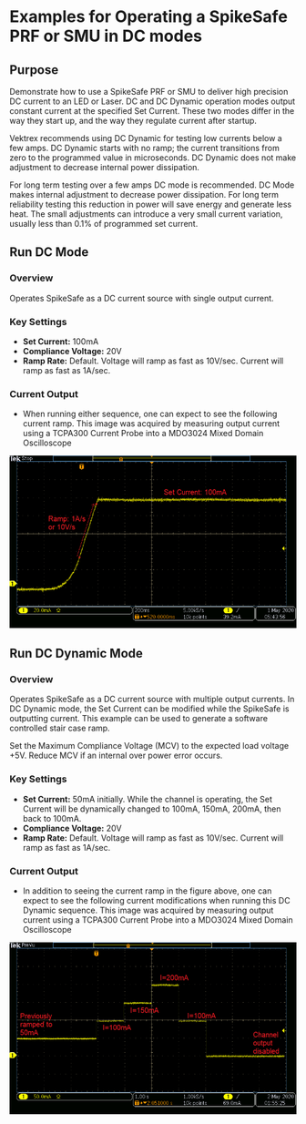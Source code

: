 # Examples for Operating a SpikeSafe PRF or SMU in DC modes

## **Purpose**
Demonstrate how to use a SpikeSafe PRF or SMU to deliver high precision DC current to an LED or Laser.  DC and DC Dynamic operation modes output constant current at the specified Set Current. These two modes differ in the way they start up, and the way they regulate current after startup.

Vektrex recommends using DC Dynamic for testing low currents below a few amps.  DC Dynamic starts with no ramp; the current transitions from zero to the programmed value in microseconds. DC Dynamic does not make adjustment to decrease internal power dissipation.

For long term testing over a few amps DC mode is recommended.  DC Mode makes internal adjustment to decrease power dissipation.  For long term reliability testing this reduction in power will save energy and generate less heat.  The small adjustments can introduce a very small current variation, usually less than 0.1% of programmed set current.

## **Run DC Mode**

### Overview 
Operates SpikeSafe as a DC current source with single output current.

### Key Settings 
- **Set Current:** 100mA
- **Compliance Voltage:** 20V
- **Ramp Rate:** Default. Voltage will ramp as fast as 10V/sec. Current will ramp as fast as 1A/sec.

### Current Output
- When running either sequence, one can expect to see the following current ramp. This image was acquired by measuring output current using a TCPA300 Current Probe into a MDO3024 Mixed Domain Oscilloscope

![](DC_ramp.png)

## **Run DC Dynamic Mode**

### Overview
Operates SpikeSafe as a DC current source with multiple output currents. In DC Dynamic mode, the Set Current can be modified while the SpikeSafe is outputting current.  This example can be used to generate a software controlled stair case ramp.

Set the Maximum Compliance Voltage (MCV) to the expected load voltage +5V. Reduce MCV if an internal over power error occurs. 

### Key Settings
- **Set Current:** 50mA initially. While the channel is operating, the Set Current will be dynamically changed to 100mA, 150mA, 200mA, then back to 100mA.
- **Compliance Voltage:** 20V
- **Ramp Rate:** Default. Voltage will ramp as fast as 10V/sec. Current will ramp as fast as 1A/sec.

### Current Output
- In addition to seeing the current ramp in the figure above, one can expect to see the following current modifications when running this DC Dynamic sequence. This image was acquired by measuring output current using a TCPA300 Current Probe into a MDO3024 Mixed Domain Oscilloscope

![](DC_dynamic_current_changes.png)
